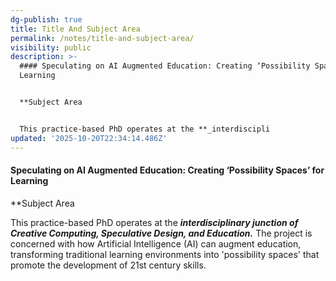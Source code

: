 ```yaml
---
dg-publish: true
title: Title And Subject Area
permalink: /notes/title-and-subject-area/
visibility: public
description: >-
  #### Speculating on AI Augmented Education: Creating ‘Possibility Spaces’ for
  Learning


  **Subject Area


  This practice-based PhD operates at the **_interdiscipli
updated: '2025-10-20T22:34:14.486Z'
---
```

#### Speculating on AI Augmented Education: Creating ‘Possibility Spaces’ for Learning

**Subject Area

This practice-based PhD operates at the **_interdisciplinary junction of Creative Computing, Speculative Design, and Education._** The project is concerned with how Artificial Intelligence (AI) can augment education, transforming traditional learning environments into 'possibility spaces' that promote the development of 21st century skills.  
